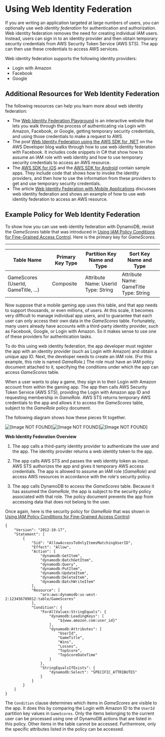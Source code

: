 # Using Web Identity Federation<a name="WIF"></a>

If you are writing an application targeted at large numbers of users, you can optionally use *web identity federation* for authentication and authorization\. Web identity federation removes the need for creating individual IAM users\. Instead, users can sign in to an identity provider and then obtain temporary security credentials from AWS Security Token Service \(AWS STS\)\. The app can then use these credentials to access AWS services\.

Web identity federation supports the following identity providers:
+ Login with Amazon
+ Facebook
+ Google

## Additional Resources for Web Identity Federation<a name="WIF.AdditionalResources"></a>

The following resources can help you learn more about web identity federation:
+ The [Web Identity Federation Playground](https://web-identity-federation-playground.s3.amazonaws.com/index.html) is an interactive website that lets you walk through the process of authenticating via Login with Amazon, Facebook, or Google, getting temporary security credentials, and using those credentials to make a request to AWS\.
+ The post [Web Identity Federation using the AWS SDK for \.NET](http://aws.amazon.com/blogs/developer/web-identity-federation-using-the-aws-sdk-for-net) on the AWS Developer blog walks through how to use web identity federation with Facebook\. It includes code snippets in C\# that show how to assume an IAM role with web identity and how to use temporary security credentials to access an AWS resource\.
+ The [AWS SDK for iOS](https://aws.amazon.com/sdkforios/) and the [AWS SDK for Android](https://aws.amazon.com/sdkforandroid/) contain sample apps\. They include code that shows how to invoke the identity providers, and then how to use the information from these providers to get and use temporary security credentials\.
+ The article [Web Identity Federation with Mobile Applications](https://aws.amazon.com/articles/4617974389850313) discusses web identity federation and shows an example of how to use web identity federation to access an AWS resource\.

## Example Policy for Web Identity Federation<a name="WIF.Example"></a>

To show how you can use web identity federation with DynamoDB, revisit the *GameScores* table that was introduced in [Using IAM Policy Conditions for Fine\-Grained Access Control](specifying-conditions.md)\. Here is the primary key for *GameScores*\.


****  

| Table Name | Primary Key Type | Partition Key Name and Type | Sort Key Name and Type | 
| --- | --- | --- | --- | 
| GameScores \(UserId, GameTitle, \.\.\.\) | Composite | Attribute Name: UserId Type: String | Attribute Name: GameTitle Type: String | 

Now suppose that a mobile gaming app uses this table, and that app needs to support thousands, or even millions, of users\. At this scale, it becomes very difficult to manage individual app users, and to guarantee that each user can only access their own data in the *GameScores* table\. Fortunately, many users already have accounts with a third\-party identity provider, such as Facebook, Google, or Login with Amazon\. So it makes sense to use one of these providers for authentication tasks\.

To do this using web identity federation, the app developer must register the app with an identity provider \(such as Login with Amazon\) and obtain a unique app ID\. Next, the developer needs to create an IAM role\. \(For this example, this role is named *GameRole*\.\) The role must have an IAM policy document attached to it, specifying the conditions under which the app can access *GameScores* table\.

When a user wants to play a game, they sign in to their Login with Amazon account from within the gaming app\. The app then calls AWS Security Token Service \(AWS STS\), providing the Login with Amazon app ID and requesting membership in *GameRole*\. AWS STS returns temporary AWS credentials to the app and allows it to access the *GameScores* table, subject to the *GameRole* policy document\.

The following diagram shows how these pieces fit together\.

![\[Image NOT FOUND\]](http://docs.aws.amazon.com/amazondynamodb/latest/developerguide/images/wif-overview.png)![\[Image NOT FOUND\]](http://docs.aws.amazon.com/amazondynamodb/latest/developerguide/)![\[Image NOT FOUND\]](http://docs.aws.amazon.com/amazondynamodb/latest/developerguide/)

**Web Identity Federation Overview**

1. The app calls a third\-party identity provider to authenticate the user and the app\. The identity provider returns a web identity token to the app\. 

1. The app calls AWS STS and passes the web identity token as input\. AWS STS authorizes the app and gives it temporary AWS access credentials\. The app is allowed to assume an IAM role \(*GameRole*\) and access AWS resources in accordance with the role's security policy\.

1. The app calls DynamoDB to access the *GameScores* table\. Because it has assumed the *GameRole*, the app is subject to the security policy associated with that role\. The policy document prevents the app from accessing data that does not belong to the user\.

Once again, here is the security policy for *GameRole* that was shown in [Using IAM Policy Conditions for Fine\-Grained Access Control](specifying-conditions.md):

```
{
    "Version": "2012-10-17",
    "Statement": [
        {
            "Sid": "AllowAccessToOnlyItemsMatchingUserID",
            "Effect": "Allow",
            "Action": [
                "dynamodb:GetItem",
                "dynamodb:BatchGetItem",
                "dynamodb:Query",
                "dynamodb:PutItem",
                "dynamodb:UpdateItem",
                "dynamodb:DeleteItem",
                "dynamodb:BatchWriteItem"
            ],
            "Resource": [
                "arn:aws:dynamodb:us-west-2:123456789012:table/GameScores"
            ],
            "Condition": {
                "ForAllValues:StringEquals": {
                    "dynamodb:LeadingKeys": [
                        "${www.amazon.com:user_id}"
                    ],
                    "dynamodb:Attributes": [
                        "UserId",
                        "GameTitle",
                        "Wins",
                        "Losses",
                        "TopScore",
                        "TopScoreDateTime"
                    ]
                },
                "StringEqualsIfExists": {
                    "dynamodb:Select": "SPECIFIC_ATTRIBUTES"
                }
            }
        }
    ]
}
```

The `Condition` clause determines which items in *GameScores* are visible to the app\. It does this by comparing the Login with Amazon ID to the `UserId` partition key values in `GameScores`\. Only the items belonging to the current user can be processed using one of DynamoDB actions that are listed in this policy\. Other items in the table cannot be accessed\. Furthermore, only the specific attributes listed in the policy can be accessed\.